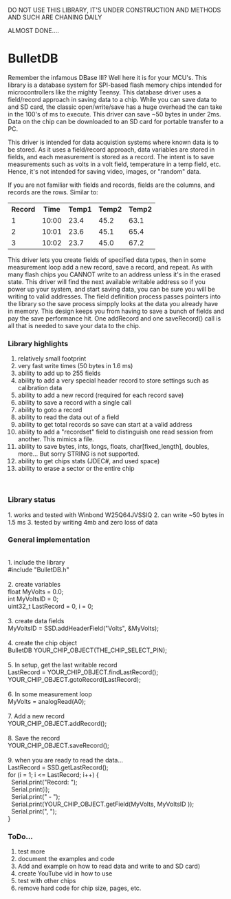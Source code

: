 DO NOT USE THIS LIBRARY, IT'S UNDER CONSTRUCTION AND METHODS AND SUCH ARE CHANING DAILY

ALMOST DONE....

# BulletDB
Remember the infamous DBase III? Well here it is for your MCU's. This library is a database system for SPI-based flash memory chips intended for microcontrollers like the mighty Teensy. This database driver uses a field/record approach in saving data to a chip. While you can save data to and SD card, the classic open/write/save has a huge overhead the can take in the 100's of ms to execute. This driver can save ~50 bytes in under 2ms. Data on the chip can be downloaded to an SD card for portable transfer to a PC. 

This driver is intended for data acquistion systems where known data is to be stored. As it uses a field/record approach, data variables are stored in fields, and each measurement is stored as a record. The intent is to save measurements such as volts in a volt field, temperature in a temp field, etc. Hence, it's not intended for saving video, images, or "random" data. 

If you are not familiar with fields and records, fields are the columns, and records are the rows. Similar to:

<table>
  <tr>
    <th>Record</th>
    <th>Time</th>
    <th>Temp1</th>
    <th>Temp2</th>
    <th>Temp2</th>
    
  </tr>
  <tr>
    <td>1</td>
    <td>10:00</td>
    <td>23.4</td>
    <td>45.2</td>
    <td>63.1</td>
  </tr>
  <tr>
    <td>2</td>
    <td>10:01</td>
    <td>23.6</td>
    <td>45.1</td>
    <td>65.4</td>
  </tr>
    <tr>
    <td>3</td>
    <td>10:02</td>
    <td>23.7</td>
    <td>45.0</td>
    <td>67.2</td>
  </tr>
</table>

This driver lets you create fields of specified data types, then in some measurement loop add a new record, save a record, and repeat. As with many flash chips you CANNOT write to an address unless it's in the erased state. This driver will find the next available writable address so if you power up your system, and start saving data, you can be sure you will be writing to valid addresses. The field definition process passes pointers into the library so the save process simpply looks at the data you already have in memory. This design keeps you from having to save a bunch of fields and pay the save performance hit. One addRecord and one saveRecord() call is all that is needed to save your data to the chip.
<br>
<b><h3>Library highlights</b></h3>
1. relatively small footprint
2. very fast write times (50 bytes in 1.6 ms)
3. ability to add up to 255 fields
4. ability to add a very special header record to store settings such as calibration data
5. ability to add a new record (required for each record save)
6. ability to save a record with a single call
7. ability to goto a record
8. ability to read the data out of a field 
9. ability to get total records so save can start at a valid address
10. ability to add a "recordset" field to distinguish one read session from another. This mimics a file.
11. ability to save bytes, ints, longs, floats, char[fixed_length], doubles, more... But sorry STRING is not supported. 
12. ability to get chips stats (JDEC#, and used space)
13. ability to erase a sector or the entire chip
<br>
<b><h3>Library status</b></h3>
1. works and tested with Winbond W25Q64JVSSIQ
2. can write ~50 bytes in 1.5 ms
3. tested by writing 4mb and zero loss of data
<br>
<b><h3>General implementation</b></h3>
<br>
1. include the library
<br>
#include "BulletDB.h"
<br>
<br>
2. create variables
<br>
float MyVolts = 0.0;
<br>
int MyVoltsID = 0;
<br>
uint32_t LastRecord = 0, i = 0;
<br>
<br>
3. create data fields
<br>
MyVoltsID = SSD.addHeaderField("Volts", &MyVolts);
<br>
<br>
4. create the chip object
<br>
BulletDB YOUR_CHIP_OBJECT(THE_CHIP_SELECT_PIN);
<br>
<br>
5. In setup, get the last writable record
<br>
LastRecord = YOUR_CHIP_OBJECT.findLastRecord();
<br>
YOUR_CHIP_OBJECT.gotoRecord(LastRecord);
<br>
<br>
6. In some measurement loop
<br>
MyVolts = analogRead(A0);
<br>
<br>
7. Add a new record
<br>
YOUR_CHIP_OBJECT.addRecord();
<br>
<br>
8. Save the record
<br>
YOUR_CHIP_OBJECT.saveRecord();
<br>
<br>
9. when you are ready to read the data...
<br>
LastRecord = SSD.getLastRecord();
<br>
for (i = 1; i <= LastRecord; i++) {
<br>
&nbsp Serial.print("Record: ");
<br>
&nbsp Serial.print(i);
<br>
&nbsp Serial.print(" - ");
<br>
&nbsp Serial.print(YOUR_CHIP_OBJECT.getField(MyVolts, MyVoltsID ));
<br>
&nbsp Serial.print(", ");
<br>
}
<br>

<b><h3>ToDo...</b></h3>
1. test more
2. document the examples and code
3. Add and example on how to read data and write to and SD card)
5. create YouTube vid in how to use
6. test with other chips
7. remove hard code for chip size, pages, etc.

